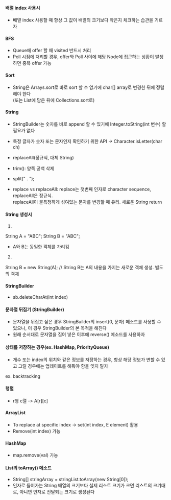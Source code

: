 #### 배열 index 사용시
- 배열 index 사용할 때 항상 그 값이 배열의 크기보다 작은지 체크하는 습관을 기르자  

#### BFS
- Queue에 offer 할 때 visited 반드시 처리  
- Poll 시점에 처리할 경우, offer와 Poll 사이에 해당 Node에 접근하는 상황이 발생하면 중복 offer 가능  

#### Sort
- String은 Arrays.sort로 바로 sort 할 수 없기에 char[] array로 변경한 뒤에 정렬해야 한다  
   (또는 List에 담은 뒤에 Collections.sort로)  
   
#### String 
- StringBuilder는 숫자를 바로 append 할 수 있기에 Integer.toString(int 변수) 할 필요가 없다  
- 특정 글자가 숫자 또는 문자인지 확인하기 위한 API -> Character.isLetter(char ch)

- replaceAll(정규식, 대체 String)
- trim(): 양쪽 공백 삭제
- split(" . ");
- replace vs replaceAll: replace는 첫번째 인자로 character sequence, replaceAll은 정규식.   
  replaceAll이 불특정하게 섞여있는 문자를 변경할 때 유리. 새로운 String return  

#### String 생성시 
1) 
String A = "ABC";
String B = "ABC"; 

- A와 B는 동일한 객체를 가리킴  

2) 
String B = new String(A); // String B는 A의 내용을 가지는 새로운 객체 생성. 별도의 객체  

#### StringBuilder
- sb.deleteCharAt(int index)  

#### 문자열 뒤집기 (StringBuilder)
- 문자열을 뒤집고 싶은 경우 StringBuilder의 insert(0, 문자) 메소드를 사용할 수 있으나, 이 경우 StringBuilder의 본 목적을 해친다  
- 원래 순서대로 문자열을 집어 넣은 이후에 reverse() 메소드를 사용하자

#### 상태를 저장하는 경우(ex. HashMap, PriorityQueue)
- 개수 또는 index의 위치와 같은 정보를 저장하는 경우, 항상 해당 정보가 변할 수 있고 그럴 경우에는 업데이트를 해줘야 함을 잊지 말자  
 
ex. backtracking  

#### 행렬
- r행 c열 -> A[r][c]  

#### ArrayList
- To replace at specific index -> set(int index, E element) 활용  
- Remove(int index) 가능  

#### HashMap
- map.remove(val) 가능  

#### List의 toArray() 메소드
- String[] stringArray = stringList.toArray(new String[0]);
- 인자로 들어가는 String 배열의 크기보다 실제 리스트 크기가 크면 리스트의 크기대로, 아니면 인자로 전달되는 크기로 생성된다  
